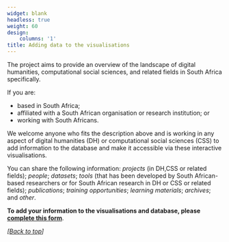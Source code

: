 ```yaml
---
widget: blank
headless: true
weight: 60
design:
    columns: '1'
title: Adding data to the visualisations 
---
```


The project aims to provide an overview of the landscape of digital humanities, computational social sciences, and related fields in South Africa specifically.

If you are:
- based in South Africa;
- affiliated with a South African organisation or research institution; or
- working with South Africans.

We welcome anyone who fits the description above and is working in any aspect of digital humanities (DH) or computational social sciences (CSS) to add information to the database and make it accessible via these interactive visualisations.

You can share the following information: *projects* (in DH,CSS or related fields); *people*; *datasets*; *tools* (that has been developed by South African-based researchers or for South African research in DH or CSS or related fields); *publications*; *training opportunities*; *learning materials*; *archives*; and *other*.

**To add your information to the visualisations and database, please [complete this form](https://docs.google.com/forms/d/e/1FAIpQLSeQ4jwaOWP1KPaxo2Kb6DnrqspUs_68Etuh_dQO_-pgCMtpKg/viewform)**.

*\[<a href="#top">Back to top</a>\]*